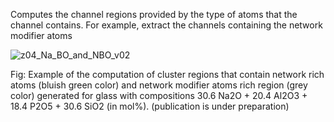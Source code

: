 Computes the channel regions provided by the type of atoms that the channel contains. For example, extract the channels containing the network modifier atoms

![z04_Na_BO_and_NBO_v02](https://user-images.githubusercontent.com/7426968/107254451-9e820a00-6a37-11eb-911a-9d1974e302df.png)

Fig: Example of the computation of cluster regions that contain network rich atoms (bluish green color) and network modifier atoms rich region (grey color)
generated for glass with compositions 30.6 Na2O + 20.4 Al2O3 + 18.4 P2O5 + 30.6 SiO2 (in mol%). (publication is under preparation)
